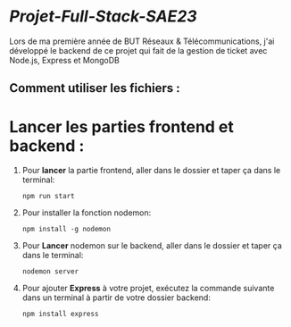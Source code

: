 # _Projet-Full-Stack-SAE23_
Lors de ma première année de BUT Réseaux &amp; Télécommunications, j'ai développé le backend de ce projet qui fait de la gestion de ticket avec Node.js, Express et MongoDB

## Comment utiliser les fichiers :


# Lancer les parties frontend et backend :

1. Pour **lancer** la partie frontend, aller dans le dossier et taper ça dans le terminal:

      `npm run start`

2. Pour installer la fonction nodemon:

      `npm install -g nodemon`

3. Pour **Lancer** nodemon sur le backend, aller dans le dossier et taper ça dans le terminal:

      `nodemon server`

4. Pour ajouter **Express** à votre projet, exécutez la commande suivante dans un terminal à partir de votre dossier backend:

      `npm install express`
